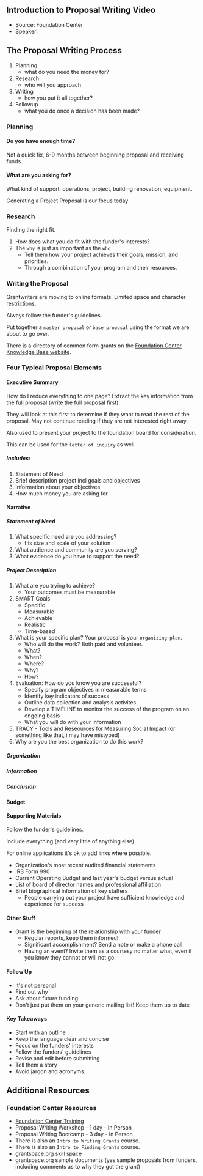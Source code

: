 ## Introduction to Proposal Writing Video

- Source: Foundation Center
- Speaker: 



## The Proposal Writing Process


1. Planning
    - what do you need the money for?
1. Research
    - who will you approach
1. Writing
    - how you put it all together?
1. Followup
    - what you do once a decision has been made?


### Planning


#### Do you have enough time?

Not a quick fix, 6-9 months between beginning proposal and receiving funds.


#### What are you asking for?

What kind of support: operations, project, building renovation, equipment.

Generating a Project Proposal is our focus today


### Research

Finding the right fit.

1. How does what you do fit with the funder's interests?
1. The `why` is just as important as the `who`
    - Tell them how your project achieves their goals, mission, and priorities.
    - Through a combination of your program and their resources.


### Writing the Proposal

Grantwriters are moving to online formats. Limited space and character restrictions.

Always follow the funder's guidelines.

Put together a `master proposal` or `base proposal` using the format we are about to go over.

There is a directory of common form grants on the [Foundation Center Knowledge Base website](https://grantspace.org).


### Four Typical Proposal Elements


#### Executive Summary

How do I reduce everything to one page? Extract the key information from the full proposal (write the full proposal first).

They will look at this first to determine if they want to read the rest of the proposal. May not continue reading if they are not interested right away.

Also used to present your project to the foundation board for consideration.

This can be used for the `letter of inquiry` as well.


##### Includes:

1. Statement of Need
1. Brief description project incl goals and objectives
1. Information about your objectives
1. How much money you are asking for


#### Narrative



##### Statement of Need

1. What specific need are you addressing?
    - fits size and scale of your solution
1. What audience and community are you serving?
1. What evidence do you have to support the need?


##### Project Description

1. What are you trying to achieve?
    - Your outcomes must be measurable
1. SMART Goals
    - Specific
    - Measurable
    - Achievable
    - Realistic
    - Time-based
1. What is your specific plan? Your proposal is your `organizing plan`.
    - Who will do the work? Both paid and volunteer.
    - What?
    - When?
    - Where?
    - Why?
    - How?
1. Evaluation: How do you know you are successful?
    - Specify program objectives in measurable terms
    - Identify key indicators of success
    - Outline data collection and analysis activites
    - Develop a TIMELINE to monitor the success of the program on an ongoing basis
    - What you will do with your information
1. TRACY - Tools and Reseources for Measuring Social Impact (or something like that, i may have mistyped)
1. Why are you the best organization to do this work?
    



##### Organization


##### Information


##### Conclusion


#### Budget


#### Supporting Materials

Follow the funder's guidelines.

Include everything (and very little of anything else).

For online applications it's ok to add links where possible.

- Organization's most recent audited financial statements
- IRS Form 990
- Current Operating Budget and last year's budget versus actual
- List of board of director names and professional affiliation
- Brief biographical information of key staffers
    - People carrying out your project have sufficient knowledge and experience for success 


#### Other Stuff

- Grant is the beginning of the relationship with your funder
    - Regular reports, keep them informed!
    - Significant accomplishment? Send a note or make a phone call.
    - Having an event? Invite them as a courtesy no matter what, even if you know they cannot or will not go.


#### Follow Up

- It's not personal
- Find out why
- Ask about future funding
- Don't just put them on your generic mailing list! Keep them up to date


#### Key Takeaways

- Start with an outline
- Keep the language clear and concise
- Focus on the funders' interests
- Follow the funders' guidelines
- Revise and edit before submitting
- Tell them a story
- Avoid jargon and acronyms.


## Additional Resources


### Foundation Center Resources

- [Foundation Center Training](https://foundationcenter.org/training)
- Proposal Writing Workshop - 1 day - In Person
- Proposal Writing Bootcamp - 3 day - In Person
- There is also an `Intro to Writing Grants` course.
- There is also an `Intro to Finding Grants` course.
- grantspace.org skill space
- grantspace.org sample documents (yes sample proposals from funders, including comments as to why they got the grant)
